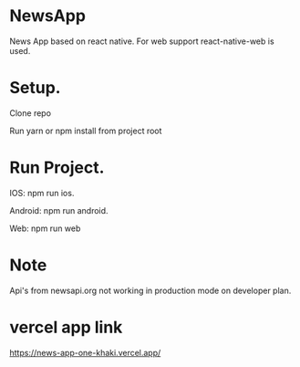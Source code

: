 # NewsApp

News App based on react native. For web support react-native-web is used.

# Setup. 

Clone repo

Run yarn or npm install from project root

# Run Project. 

IOS: npm run ios. 

Android: npm run android. 

Web: npm run web 



# Note

Api's from newsapi.org not working in production mode on developer plan. 

# vercel app link 

https://news-app-one-khaki.vercel.app/

